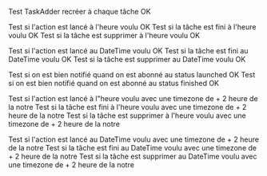 Test TaskAdder recréer à chaque tâche OK

Test si l'action est lancé à l'heure voulu  OK
Test si la tâche est fini à l'heure voulu OK
Test si la tâche est supprimer à l'heure voulu OK

Test si l'action est lancé au DateTime voulu OK
Test si la tâche est fini au DateTime voulu OK
Test si la tâche est supprimer au DateTime voulu OK

Test si on est bien notifié quand on est abonné au status launched OK
Test si on est bien notifié quand on est abonné au status finished OK

Test si l'action est lancé à l"heure voulu avec une timezone de + 2 heure de la notre
Test si la tâche est fini à l'heure voulu avec une timezone de + 2 heure de la notre
Test si la tâche est supprimer à l'heure voulu avec une timezone de + 2 heure de la notre

Test si l'action est lancé au DateTime voulu avec une timezone de + 2 heure de la notre
Test si la tâche est fini au DateTime voulu avec une timezone de + 2 heure de la notre
Test si la tâche est supprimer au DateTime voulu avec une timezone de + 2 heure de la notre
